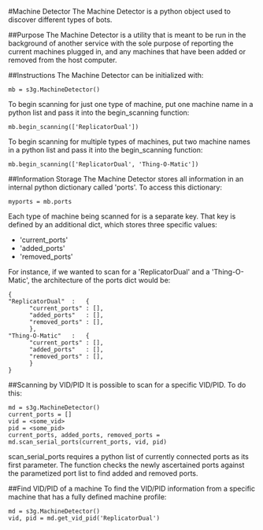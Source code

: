 #Machine Detector
The Machine Detector is a python object used to discover different types of bots.

##Purpose
The Machine Detector is a utility that is meant to be run in the background of another service with the sole purpose of reporting the current machines plugged in, and any machines that have been added or removed from the host computer.

##Instructions
The Machine Detector can be initialized with:

    mb = s3g.MachineDetector()

To begin scanning for just one type of machine, put one machine name in a python list and pass it into the begin_scanning function:

    mb.begin_scanning(['ReplicatorDual'])

To begin scanning for multiple types of machines, put two machine names in a python list and pass it into the begin_scanning function:

    mb.begin_scanning(['ReplicatorDual', 'Thing-O-Matic'])

##Information Storage
The Machine Detector stores all information in an internal python dictionary called 'ports'.  To access this dictionary:

    myports = mb.ports

Each type of machine being scanned for is a separate key.  That key is defined by an additional dict, which stores three specific values:

* 'current_ports'
* 'added_ports'
* 'removed_ports'

For instance, if we wanted to scan for a 'ReplicatorDual' and a 'Thing-O-Matic', the architecture of the ports dict would be:

    {
    "ReplicatorDual"  :   {
          "current_ports" : [],
          "added_ports"   : [],
          "removed_ports" : [],
          },
    "Thing-O-Matic"   :   {
          "current_ports" : [],
          "added_ports"   : [],
          "removed_ports" : [],
          }
    }

##Scanning by VID/PID
It is possible to scan for a specific VID/PID.  To do this:

    md = s3g.MachineDetector()
    current_ports = []
    vid = <some_vid>
    pid = <some_pid>
    current_ports, added_ports, removed_ports = md.scan_serial_ports(current_ports, vid, pid)

scan_serial_ports requires a python list of currently connected ports as its first parameter.  The function checks the newly ascertained ports against the parametized port list to find added and removed ports.

##Find VID/PID of a machine
To find the VID/PID information from a specific machine that has a fully defined machine profile:

    md = s3g.MachineDetector()
    vid, pid = md.get_vid_pid('ReplicatorDual')
